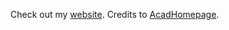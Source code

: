 Check out my [website](https://janghyeon-lee.github.io/). 
Credits to [AcadHomepage](https://github.com/RayeRen/acad-homepage.github.io).

